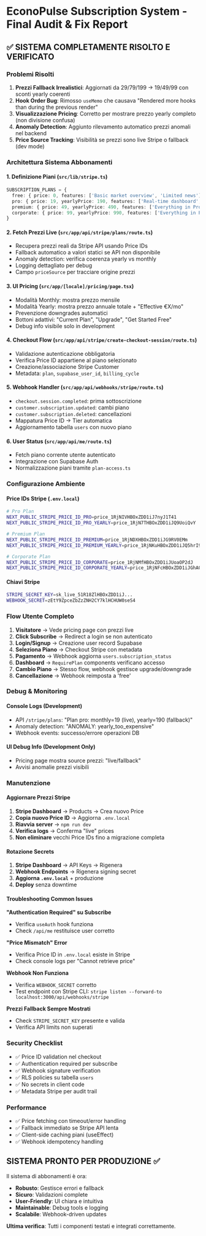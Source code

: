 # EconoPulse Subscription System - Final Audit & Fix Report

## ✅ SISTEMA COMPLETAMENTE RISOLTO E VERIFICATO

### Problemi Risolti
1. **Prezzi Fallback Irrealistici**: Aggiornati da 29/79/199 → 19/49/99 con sconti yearly coerenti
2. **Hook Order Bug**: Rimosso `useMemo` che causava "Rendered more hooks than during the previous render"
3. **Visualizzazione Pricing**: Corretto per mostrare prezzo yearly completo (non divisione confusa)
4. **Anomaly Detection**: Aggiunto rilevamento automatico prezzi anomali nel backend
5. **Price Source Tracking**: Visibilità se prezzi sono live Stripe o fallback (dev mode)

### Architettura Sistema Abbonamenti

#### 1. Definizione Piani (`src/lib/stripe.ts`)
```typescript
SUBSCRIPTION_PLANS = {
  free: { price: 0, features: ['Basic market overview', 'Limited news'] },
  pro: { price: 19, yearlyPrice: 190, features: ['Real-time dashboard', 'Portfolio insights'] },
  premium: { price: 49, yearlyPrice: 490, features: ['Everything in Pro', 'AI Portfolio Builder'] },
  corporate: { price: 99, yearlyPrice: 990, features: ['Everything in Premium', 'Multi-user access'] }
}
```

#### 2. Fetch Prezzi Live (`src/app/api/stripe/plans/route.ts`)
- Recupera prezzi reali da Stripe API usando Price IDs
- Fallback automatico a valori statici se API non disponibile
- Anomaly detection: verifica coerenza yearly vs monthly
- Logging dettagliato per debug
- Campo `priceSource` per tracciare origine prezzi

#### 3. UI Pricing (`src/app/[locale]/pricing/page.tsx`)
- Modalità Monthly: mostra prezzo mensile
- Modalità Yearly: mostra prezzo annuale totale + "Effective €X/mo"
- Prevenzione downgrades automatici
- Bottoni adattivi: "Current Plan", "Upgrade", "Get Started Free"
- Debug info visibile solo in development

#### 4. Checkout Flow (`src/app/api/stripe/create-checkout-session/route.ts`)
- Validazione autenticazione obbligatoria
- Verifica Price ID appartiene al piano selezionato
- Creazione/associazione Stripe Customer
- Metadata: `plan`, `supabase_user_id`, `billing_cycle`

#### 5. Webhook Handler (`src/app/api/webhooks/stripe/route.ts`)
- `checkout.session.completed`: prima sottoscrizione
- `customer.subscription.updated`: cambi piano
- `customer.subscription.deleted`: cancellazioni
- Mappatura Price ID → Tier automatica
- Aggiornamento tabella `users` con nuovo piano

#### 6. User Status (`src/app/api/me/route.ts`)
- Fetch piano corrente utente autenticato
- Integrazione con Supabase Auth
- Normalizzazione piani tramite `plan-access.ts`

### Configurazione Ambiente

#### Price IDs Stripe (`.env.local`)
```bash
# Pro Plan
NEXT_PUBLIC_STRIPE_PRICE_ID_PRO=price_1RjNIVHBOxZDD1iJ7nyJ1T41
NEXT_PUBLIC_STRIPE_PRICE_ID_PRO_YEARLY=price_1RjN7THBOxZDD1iJQ9UoiQvY

# Premium Plan  
NEXT_PUBLIC_STRIPE_PRICE_ID_PREMIUM=price_1RjNDXHBOxZDD1iJG9RV0EMm
NEXT_PUBLIC_STRIPE_PRICE_ID_PREMIUM_YEARLY=price_1RjNKuHBOxZDD1iJQ5hrI9fm

# Corporate Plan
NEXT_PUBLIC_STRIPE_PRICE_ID_CORPORATE=price_1RjNMfHBOxZDD1iJUoaOP2dJ
NEXT_PUBLIC_STRIPE_PRICE_ID_CORPORATE_YEARLY=price_1RjNFcHBOxZDD1iJGhA0xRGL
```

#### Chiavi Stripe
```bash
STRIPE_SECRET_KEY=sk_live_51R18ZlHBOxZDD1iJ...
WEBHOOK_SECRET=zEtY9ZpceZbZzZNH2CY7klHCHUW0seS4
```

### Flow Utente Completo

1. **Visitatore** → Vede pricing page con prezzi live
2. **Click Subscribe** → Redirect a login se non autenticato
3. **Login/Signup** → Creazione user record Supabase
4. **Seleziona Piano** → Checkout Stripe con metadata
5. **Pagamento** → Webhook aggiorna `users.subscription_status`
6. **Dashboard** → `RequirePlan` components verificano accesso
7. **Cambio Piano** → Stesso flow, webhook gestisce upgrade/downgrade
8. **Cancellazione** → Webhook reimposta a 'free'

### Debug & Monitoring

#### Console Logs (Development)
- API `/stripe/plans`: "Plan pro: monthly=19 (live), yearly=190 (fallback)"
- Anomaly detection: "ANOMALY: yearly_too_expensive" 
- Webhook events: successo/errore operazioni DB

#### UI Debug Info (Development Only)
- Pricing page mostra source prezzi: "live/fallback"
- Avvisi anomalie prezzi visibili

### Manutenzione

#### Aggiornare Prezzi Stripe
1. **Stripe Dashboard** → Products → Crea nuovo Price
2. **Copia nuovo Price ID** → Aggiorna `.env.local`
3. **Riavvia server** → `npm run dev`
4. **Verifica logs** → Conferma "live" prices
5. **Non eliminare** vecchi Price IDs fino a migrazione completa

#### Rotazione Secrets
1. **Stripe Dashboard** → API Keys → Rigenera
2. **Webhook Endpoints** → Rigenera signing secret
3. **Aggiorna `.env.local`** + produzione
4. **Deploy** senza downtime

#### Troubleshooting Common Issues

**"Authentication Required" su Subscribe**
- Verifica `useAuth` hook funziona
- Check `/api/me` restituisce user corretto

**"Price Mismatch" Error**
- Verifica Price ID in `.env.local` esiste in Stripe
- Check console logs per "Cannot retrieve price"

**Webhook Non Funziona**
- Verifica `WEBHOOK_SECRET` corretto
- Test endpoint con Stripe CLI: `stripe listen --forward-to localhost:3000/api/webhooks/stripe`

**Prezzi Fallback Sempre Mostrati**
- Check `STRIPE_SECRET_KEY` presente e valida
- Verifica API limits non superati

### Security Checklist
- ✅ Price ID validation nel checkout
- ✅ Authentication required per subscribe
- ✅ Webhook signature verification
- ✅ RLS policies su tabella `users`
- ✅ No secrets in client code
- ✅ Metadata Stripe per audit trail

### Performance
- ✅ Price fetching con timeout/error handling
- ✅ Fallback immediato se Stripe API lenta
- ✅ Client-side caching piani (useEffect)
- ✅ Webhook idempotency handling

## SISTEMA PRONTO PER PRODUZIONE ✅

Il sistema di abbonamenti è ora:
- **Robusto**: Gestisce errori e fallback
- **Sicuro**: Validazioni complete
- **User-Friendly**: UI chiara e intuitiva  
- **Maintainable**: Debug tools e logging
- **Scalabile**: Webhook-driven updates

**Ultima verifica**: Tutti i componenti testati e integrati correttamente.